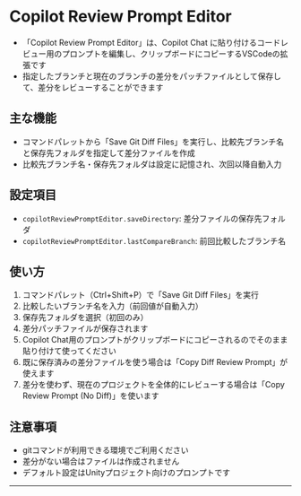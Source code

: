 
# Copilot Review Prompt Editor
- 「Copilot Review Prompt Editor」は、Copilot Chat に貼り付けるコードレビュー用のプロンプトを編集し、クリップボードにコピーするVSCodeの拡張です
- 指定したブランチと現在のブランチの差分をパッチファイルとして保存して、差分をレビューすることができます

## 主な機能
- コマンドパレットから「Save Git Diff Files」を実行し、比較先ブランチ名と保存先フォルダを指定して差分ファイルを作成
- 比較先ブランチ名・保存先フォルダは設定に記憶され、次回以降自動入力

## 設定項目
- `copilotReviewPromptEditor.saveDirectory`: 差分ファイルの保存先フォルダ
- `copilotReviewPromptEditor.lastCompareBranch`: 前回比較したブランチ名

## 使い方
1. コマンドパレット（Ctrl+Shift+P）で「Save Git Diff Files」を実行
2. 比較したいブランチ名を入力（前回値が自動入力）
3. 保存先フォルダを選択（初回のみ）
4. 差分パッチファイルが保存されます
5. Copilot Chat用のプロンプトがクリップボードにコピーされるのでそのまま貼り付けて使ってください
6. 既に保存済みの差分ファイルを使う場合は「Copy Diff Review Prompt」が使えます
7. 差分を使わず、現在のプロジェクトを全体的にレビューする場合は「Copy Review Prompt (No Diff)」を使います

## 注意事項
- gitコマンドが利用できる環境でご利用ください
- 差分がない場合はファイルは作成されません
- デフォルト設定はUnityプロジェクト向けのプロンプトです

---
